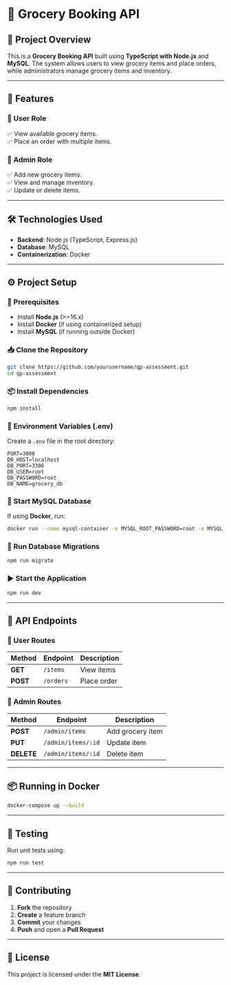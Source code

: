 # 🛒 Grocery Booking API

## 📌 Project Overview
This is a **Grocery Booking API** built using **TypeScript with Node.js** and **MySQL**. The system allows users to view grocery items and place orders, while administrators manage grocery items and inventory.

---

## 🚀 Features
### **👤 User Role**
✅ View available grocery items.  
✅ Place an order with multiple items.  

### **🔧 Admin Role**
✅ Add new grocery items.  
✅ View and manage inventory.  
✅ Update or delete items.  

---

## 🛠️ Technologies Used
- **Backend**: Node.js (TypeScript, Express.js)
- **Database**: MySQL
- **Containerization**: Docker

---

## ⚙️ Project Setup
### **📌 Prerequisites**
- Install **Node.js** (>=16.x)
- Install **Docker** (if using containerized setup)
- Install **MySQL** (if running outside Docker)

### **📥 Clone the Repository**
```sh
git clone https://github.com/yourusername/qp-assessment.git
cd qp-assessment
```

### **📦 Install Dependencies**
```sh
npm install
```

### **📃 Environment Variables (.env)**
Create a `.env` file in the root directory:
```env
PORT=3000
DB_HOST=localhost
DB_PORT=3306
DB_USER=root
DB_PASSWORD=root
DB_NAME=grocery_db
```

### **🐬 Start MySQL Database**
If using **Docker**, run:
```sh
docker run --name mysql-container -e MYSQL_ROOT_PASSWORD=root -e MYSQL_DATABASE=grocery_db -p 3306:3306 -d mysql:latest
```

### **📌 Run Database Migrations**
```sh
npm run migrate
```

### **▶️ Start the Application**
```sh
npm run dev
```

---

## 📡 API Endpoints
### **👤 User Routes**
| Method | Endpoint       | Description  |
|--------|---------------|--------------|
| **GET**    | `/items`      | View items   |
| **POST**   | `/orders`     | Place order  |

### **🔧 Admin Routes**
| Method | Endpoint         | Description      |
|--------|-----------------|------------------|
| **POST**   | `/admin/items`  | Add grocery item |
| **PUT**    | `/admin/items/:id` | Update item |
| **DELETE** | `/admin/items/:id` | Delete item |

---

## 📦 Running in Docker
```sh
docker-compose up --build
```

---

## 🧪 Testing
Run unit tests using:
```sh
npm run test
```

---

## 🤝 Contributing
1. **Fork** the repository  
2. **Create** a feature branch  
3. **Commit** your changes  
4. **Push** and open a **Pull Request**  

---

## 📜 License
This project is licensed under the **MIT License**.

